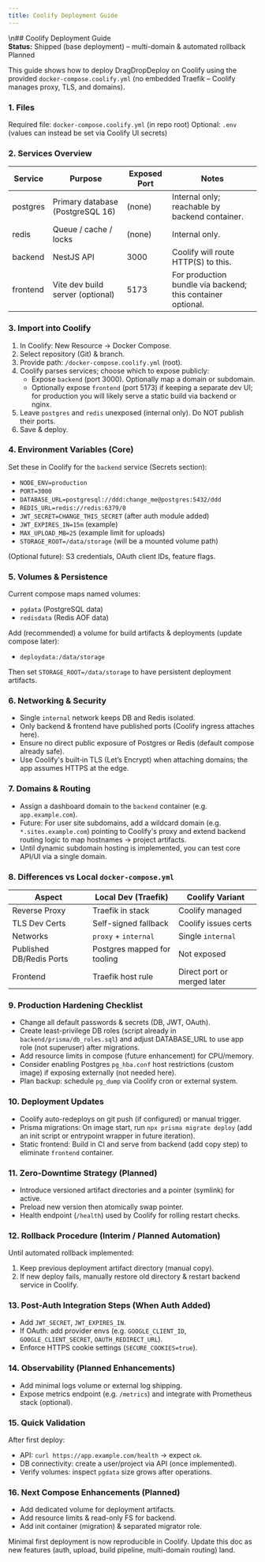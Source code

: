 ```yaml
---
title: Coolify Deployment Guide
---
```


\n## Coolify Deployment Guide  
**Status:** Shipped (base deployment) – multi-domain & automated rollback Planned

This guide shows how to deploy DragDropDeploy on Coolify using the provided `docker-compose.coolify.yml` (no embedded Traefik – Coolify manages proxy, TLS, and domains).

### 1. Files

Required file: `docker-compose.coolify.yml` (in repo root)
Optional: `.env` (values can instead be set via Coolify UI secrets)

### 2. Services Overview

| Service   | Purpose                          | Exposed Port | Notes |
|-----------|----------------------------------|--------------|-------|
| postgres  | Primary database (PostgreSQL 16) | (none)       | Internal only; reachable by backend container. |
| redis     | Queue / cache / locks            | (none)       | Internal only. |
| backend   | NestJS API                       | 3000         | Coolify will route HTTP(S) to this. |
| frontend  | Vite dev build server (optional) | 5173         | For production bundle via backend; this container optional. |

### 3. Import into Coolify

1. In Coolify: New Resource -> Docker Compose.
2. Select repository (Git) & branch.
3. Provide path: `/docker-compose.coolify.yml` (root).
4. Coolify parses services; choose which to expose publicly:
	- Expose `backend` (port 3000). Optionally map a domain or subdomain.
	- Optionally expose `frontend` (port 5173) if keeping a separate dev UI; for production you will likely serve a static build via backend or nginx.
5. Leave `postgres` and `redis` unexposed (internal only). Do NOT publish their ports.
6. Save & deploy.

### 4. Environment Variables (Core)

Set these in Coolify for the `backend` service (Secrets section):

- `NODE_ENV=production`
- `PORT=3000`
- `DATABASE_URL=postgresql://ddd:change_me@postgres:5432/ddd`
- `REDIS_URL=redis://redis:6379/0`
- `JWT_SECRET=CHANGE_THIS_SECRET` (after auth module added)
- `JWT_EXPIRES_IN=15m` (example)
- `MAX_UPLOAD_MB=25` (example limit for uploads)
- `STORAGE_ROOT=/data/storage` (will be a mounted volume path)

(Optional future): S3 credentials, OAuth client IDs, feature flags.

### 5. Volumes & Persistence

Current compose maps named volumes:

- `pgdata` (PostgreSQL data)
- `redisdata` (Redis AOF data)

Add (recommended) a volume for build artifacts & deployments (update compose later):

- `deploydata:/data/storage`

Then set `STORAGE_ROOT=/data/storage` to have persistent deployment artifacts.

### 6. Networking & Security

- Single `internal` network keeps DB and Redis isolated.
- Only backend & frontend have published ports (Coolify ingress attaches here).
- Ensure no direct public exposure of Postgres or Redis (default compose already safe).
- Use Coolify's built‑in TLS (Let’s Encrypt) when attaching domains; the app assumes HTTPS at the edge.

### 7. Domains & Routing

- Assign a dashboard domain to the `backend` container (e.g. `app.example.com`).
- Future: For user site subdomains, add a wildcard domain (e.g. `*.sites.example.com`) pointing to Coolify's proxy and extend backend routing logic to map hostnames -> project artifacts.
- Until dynamic subdomain hosting is implemented, you can test core API/UI via a single domain.

### 8. Differences vs Local `docker-compose.yml`

| Aspect | Local Dev (Traefik) | Coolify Variant |
|--------|----------------------|-----------------|
| Reverse Proxy | Traefik in stack | Coolify managed |
| TLS Dev Certs | Self-signed fallback | Coolify issues certs |
| Networks | `proxy` + `internal` | Single `internal` |
| Published DB/Redis Ports | Postgres mapped for tooling | Not exposed |
| Frontend | Traefik host rule | Direct port or merged later |

### 9. Production Hardening Checklist

- Change all default passwords & secrets (DB, JWT, OAuth).
- Create least-privilege DB roles (script already in `backend/prisma/db_roles.sql`) and adjust DATABASE_URL to use app role (not superuser) after migrations.
- Add resource limits in compose (future enhancement) for CPU/memory.
- Consider enabling Postgres `pg_hba.conf` host restrictions (custom image) if exposing externally (not needed here).
- Plan backup: schedule `pg_dump` via Coolify cron or external system.

### 10. Deployment Updates

- Coolify auto-redeploys on git push (if configured) or manual trigger.
- Prisma migrations: On image start, run `npx prisma migrate deploy` (add an init script or entrypoint wrapper in future iteration).
- Static frontend: Build in CI and serve from backend (add copy step) to eliminate `frontend` container.

### 11. Zero-Downtime Strategy (Planned)

- Introduce versioned artifact directories and a pointer (symlink) for active.
- Preload new version then atomically swap pointer.
- Health endpoint (`/health`) used by Coolify for rolling restart checks.

### 12. Rollback Procedure (Interim / Planned Automation)

Until automated rollback implemented:

1. Keep previous deployment artifact directory (manual copy).
2. If new deploy fails, manually restore old directory & restart backend service in Coolify.

### 13. Post-Auth Integration Steps (When Auth Added)

- Add `JWT_SECRET`, `JWT_EXPIRES_IN`.
- If OAuth: add provider envs (e.g. `GOOGLE_CLIENT_ID`, `GOOGLE_CLIENT_SECRET`, `OAUTH_REDIRECT_URL`).
- Enforce HTTPS cookie settings (`SECURE_COOKIES=true`).

### 14. Observability (Planned Enhancements)

- Add minimal logs volume or external log shipping.
- Expose metrics endpoint (e.g. `/metrics`) and integrate with Prometheus stack (optional).

### 15. Quick Validation

After first deploy:

- API: `curl https://app.example.com/health` -> expect `ok`.
- DB connectivity: create a user/project via API (once implemented).
- Verify volumes: inspect `pgdata` size grows after operations.

### 16. Next Compose Enhancements (Planned)

- Add dedicated volume for deployment artifacts.
- Add resource limits & read-only FS for backend.
- Add init container (migration) & separated migrator role.

Minimal first deployment is now reproducible in Coolify. Update this doc as new features (auth, upload, build pipeline, multi-domain routing) land.
